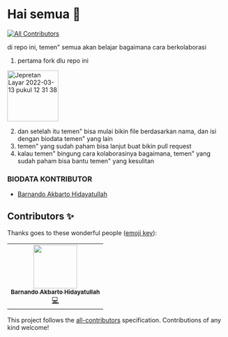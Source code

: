 # Hai semua 👋
<!-- ALL-CONTRIBUTORS-BADGE:START - Do not remove or modify this section -->
[![All Contributors](https://img.shields.io/badge/all_contributors-1-orange.svg?style=flat-square)](#contributors-)
<!-- ALL-CONTRIBUTORS-BADGE:END -->
di repo ini, temen" semua akan belajar bagaimana cara berkolaborasi

1. pertama fork dlu repo ini 

<img width="117" alt="Jepretan Layar 2022-03-13 pukul 12 31 38" src="https://user-images.githubusercontent.com/51733515/158046506-ddc06d1a-9d09-42ba-9db0-5bdd615332d9.png">

2. dan setelah itu temen" bisa mulai bikin file berdasarkan nama, dan isi dengan biodata temen" yang lain
2. temen" yang sudah paham bisa lanjut buat bikin pull request
2. kalau temen" bingung cara kolaborasinya bagaimana, temen" yang sudah paham bisa bantu temen" yang kesulitan


### BIODATA KONTRIBUTOR
- [Barnando Akbarto Hidayatullah](./nando.md)

<!-- YANG DIBAWAH INI SAMPAI BAWAH JANGAN DI EDIT -->
<!-- INI OTOMATIS GENERATE DARI BOT -->
## Contributors ✨

Thanks goes to these wonderful people ([emoji key](https://allcontributors.org/docs/en/emoji-key)):

<!-- ALL-CONTRIBUTORS-LIST:START - Do not remove or modify this section -->
<!-- prettier-ignore-start -->
<!-- markdownlint-disable -->
<table>
  <tr>
    <td align="center"><a href="http://xxidbr9.github.io"><img src="https://avatars.githubusercontent.com/u/51733515?v=4?s=100" width="100px;" alt=""/><br /><sub><b>Barnando Akbarto Hidayatullah</b></sub></a><br /><a href="https://github.com/xxidbr9/belajar-git-kelas-d/commits?author=xxidbr9" title="Code">💻</a></td>
  </tr>
</table>

<!-- markdownlint-restore -->
<!-- prettier-ignore-end -->

<!-- ALL-CONTRIBUTORS-LIST:END -->

This project follows the [all-contributors](https://github.com/all-contributors/all-contributors) specification. Contributions of any kind welcome!
